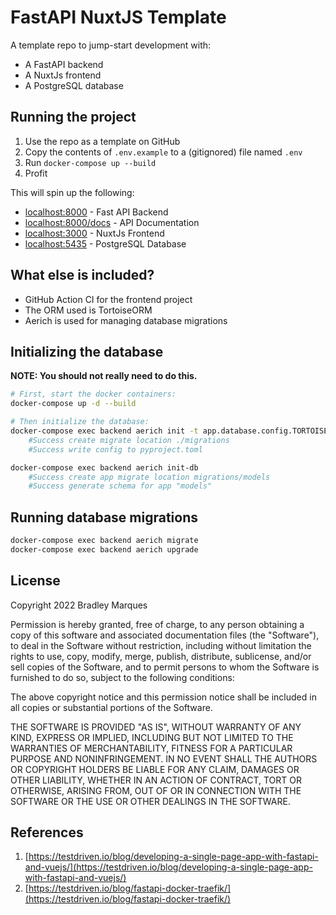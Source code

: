 # FastAPI NuxtJS Template

A template repo to jump-start development with:

+ A FastAPI backend
+ A NuxtJs frontend
+ A PostgreSQL database

## Running the project

1. Use the repo as a template on GitHub
2. Copy the contents of `.env.example` to a (gitignored) file named `.env`
3. Run `docker-compose up --build`
4. Profit

This will spin up the following:

+ [localhost:8000](localhost:8000) - Fast API Backend
+ [localhost:8000/docs](localhost:8000/docs) - API Documentation
+ [localhost:3000](localhost:3000) - NuxtJs Frontend
+ [localhost:5435](localhost:5435) - PostgreSQL Database

## What else is included?

+ GitHub Action CI for the frontend project
+ The ORM used is TortoiseORM
+ Aerich is used for managing database migrations

## Initializing the database

**NOTE: You should not really need to do this.**

```sh
# First, start the docker containers:
docker-compose up -d --build

# Then initialize the database:
docker-compose exec backend aerich init -t app.database.config.TORTOISE_ORM
    #Success create migrate location ./migrations
    #Success write config to pyproject.toml

docker-compose exec backend aerich init-db
    #Success create app migrate location migrations/models
    #Success generate schema for app "models"
```

## Running database migrations

```sh
docker-compose exec backend aerich migrate
docker-compose exec backend aerich upgrade
```

## License

Copyright 2022 Bradley Marques

Permission is hereby granted, free of charge, to any person obtaining a copy of this software and associated documentation files (the "Software"), to deal in the Software without restriction, including without limitation the rights to use, copy, modify, merge, publish, distribute, sublicense, and/or sell copies of the Software, and to permit persons to whom the Software is furnished to do so, subject to the following conditions:

The above copyright notice and this permission notice shall be included in all copies or substantial portions of the Software.

THE SOFTWARE IS PROVIDED "AS IS", WITHOUT WARRANTY OF ANY KIND, EXPRESS OR IMPLIED, INCLUDING BUT NOT LIMITED TO THE WARRANTIES OF MERCHANTABILITY, FITNESS FOR A PARTICULAR PURPOSE AND NONINFRINGEMENT. IN NO EVENT SHALL THE AUTHORS OR COPYRIGHT HOLDERS BE LIABLE FOR ANY CLAIM, DAMAGES OR OTHER LIABILITY, WHETHER IN AN ACTION OF CONTRACT, TORT OR OTHERWISE, ARISING FROM, OUT OF OR IN CONNECTION WITH THE SOFTWARE OR THE USE OR OTHER DEALINGS IN THE SOFTWARE.

## References

1. [https://testdriven.io/blog/developing-a-single-page-app-with-fastapi-and-vuejs/](https://testdriven.io/blog/developing-a-single-page-app-with-fastapi-and-vuejs/)
2. [https://testdriven.io/blog/fastapi-docker-traefik/](https://testdriven.io/blog/fastapi-docker-traefik/)
